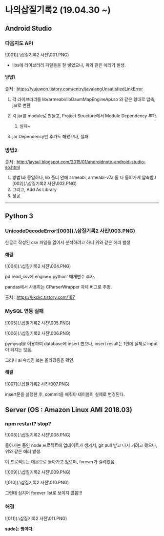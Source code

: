 

# 나의삽질기록2 (19.04.30 ~)

## Android Studio

### 다음지도 API

![001](.\삽질기록2 사진\001.PNG)

- libs에 라이브러리 파일들을 잘 넣었으나, 위와 같은 에러가 발생.

#### 방법1

출처 : <https://yujuwon.tistory.com/entry/javalangUnsatisfiedLinkError>

1. 각 라이브러리를  lib/armeabi/libDaumMapEngineApi.so 와 같은 형태로 압축, jar로 변환

2. 각 jar를 module로 만들고, Project Structure에서 Module Dependency 추가.
   1. 실패~
3. jar Dependency만 추가도 해봤으나, 실패 

### 방법2

출처 : <http://jaysul.blogspot.com/2015/01/androidnote-android-studio-so.html>

1. 방법1과 동일하나, lib 폴더 안에 armeabi, armeabi-v7a 둘 다 들어가게 압축함.![002](.\삽질기록2 사진\002.PNG)
2. 그리고, Add As Library
3. 성공



---

## Python 3

### UnicodeDecodeError![003](.\삽질기록2 사진\003.PNG)

한글로 작성된 csv 파일을 열어서 분석하려고 하니 위와 같은 에러 발생

#### 해결

![004](.\삽질기록2 사진\004.PNG)

pd.read_csv에 engine='python' 매개변수 추가.

pandas에서 사용하는 CParserWrapper 자체 버그로 추정.

출처 : <https://kkckc.tistory.com/187>



### MySQL 연동 실패

![005](.\삽질기록2 사진\005.PNG)

![006](.\삽질기록2 사진\006.PNG)

pymysql을 이용하여 database에 insert 했으나, insert result는 1인데 실제로 input이 되지는 않음.

그러나 ai 속성인 id는 올라갔음을 확인.



#### 해결

![007](.\삽질기록2 사진\007.PNG)

insert문을 실행한 후, commit을 해줘야 테이블이 실제로 변경된다.



## Server (OS : Amazon Linux AMI 2018.03)

### npm restart? stop?

![008](.\삽질기록2 사진\008.PNG)

돌아가는 중인 node 프로젝트에 업데이트가 생겨서, git pull 받고 다시 키려고 했으나, 위와 같은 에러 발생.

이 프로젝트는 데몬으로 돌아가고 있으며, forever가 걸려있음.

![009](.\삽질기록2 사진\009.PNG)

![010](.\삽질기록2 사진\010.PNG)

그런데 심지어 forever list로 보이지 않음!!! 

### 해결

![011](.\삽질기록2 사진\011.PNG)

**sudo는 짱이다.**

